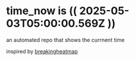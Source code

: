 # time_now is (( 2025-05-03T05:00:00.569Z ))

an automated repo that shows the currnent time

inspired by [breakingheatmap](https://github.com/breakingheatmap/breakingheatmap)